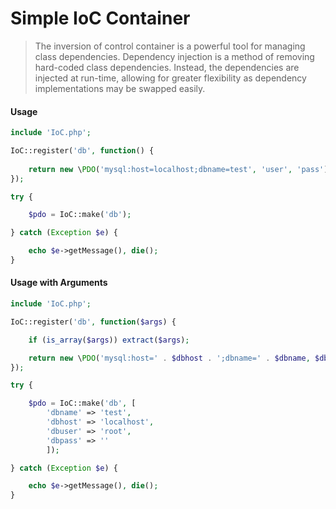 Simple IoC Container
===========

> The inversion of control container is a powerful tool for managing class dependencies. Dependency injection is a method of removing hard-coded class dependencies. Instead, the dependencies are injected at run-time, allowing for greater flexibility as dependency implementations may be swapped easily.

#### Usage
```php
include 'IoC.php';

IoC::register('db', function() {
    
    return new \PDO('mysql:host=localhost;dbname=test', 'user', 'pass');
});

try {

    $pdo = IoC::make('db');

} catch (Exception $e) {

	echo $e->getMessage(), die();
}
```

#### Usage with Arguments
```php
include 'IoC.php';

IoC::register('db', function($args) {

	if (is_array($args)) extract($args);

    return new \PDO('mysql:host=' . $dbhost . ';dbname=' . $dbname, $dbuser, $dbpass);
});

try {

	$pdo = IoC::make('db', [
		'dbname' => 'test',
		'dbhost' => 'localhost',
		'dbuser' => 'root',
		'dbpass' => ''
		]);

} catch (Exception $e) {

	echo $e->getMessage(), die();
}
```
